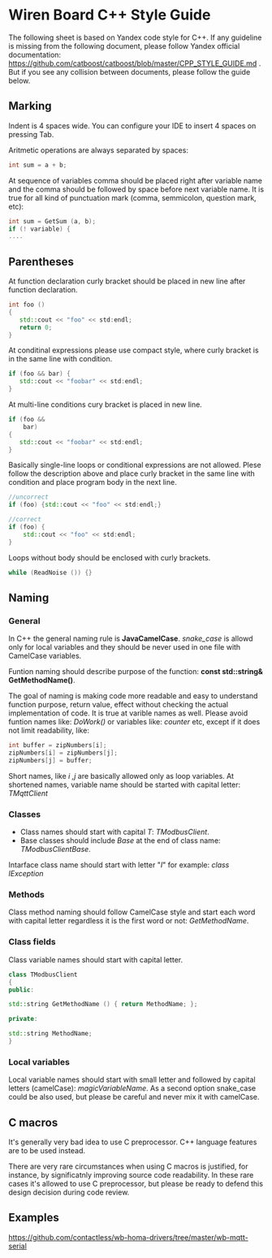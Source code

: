 Wiren Board C++ Style Guide
========================

The following sheet is based on Yandex code style for C++. If any guideline is missing from the following document, 
please follow Yandex official documentation: https://github.com/catboost/catboost/blob/master/CPP_STYLE_GUIDE.md . But if you
see any collision between documents, please follow the guide below. 

## Marking

Indent is 4 spaces wide. You can configure your IDE to insert 4 spaces on pressing Tab.

Aritmetic operations are always separated by spaces:
```C++
int sum = a + b;
```
At sequence of variables comma should be placed right after variable name and the comma should be followed by space before
next variable name. It is true for all kind of punctuation mark (comma, semmicolon, question mark, etc):

```C++
int sum = GetSum (a, b);
if (! variable) {
....
```

## Parentheses

At function declaration curly bracket should be placed in new line after function declaration. 
```C++
int foo ()
{
   std::cout << "foo" << std:endl;
   return 0;
}
```

At conditinal expressions please use compact style, where curly bracket is in the same line with condition. 
```C++
if (foo && bar) {
   std::cout << "foobar" << std:endl;
}
```

At multi-line conditions cury bracket is placed in new line. 
```C++
if (foo &&
    bar)
{
   std::cout << "foobar" << std:endl;
}
```

Basically single-line loops or conditional expressions are not allowed. Plese follow the description above and place curly bracket
in the same line with condition and place program body in the next line. 
```C++
//uncorrect
if (foo) {std::cout << "foo" << std:endl;}
```

```C++
//correct
if (foo) {
    std::cout << "foo" << std:endl;
}
```

Loops without body should be enclosed with curly brackets. 
```C++
while (ReadNoise ()) {}
```




## Naming
### General
In C++ the general naming rule is **JavaCamelCase**.
*snake_case* is allowd only for local variables and they should be never used in one file with CamelCase variables. 

Funtion naming should describe purpose of the function: **const std::string& GetMethodName()**.

The goal of naming is making code more readable and easy to understand function purpose, return value, effect without 
checking the actual implementation of code. It is true at varible names as well. 
Please avoid funtion names like: *DoWork()* or variables like: *counter* etc, except if it does not limit readability, like:
```C++
int buffer = zipNumbers[i];
zipNumbers[i] = zipNumbers[j];
zipNumbers[j] = buffer;
```

Short names, like *i ,j* are basically allowed only as loop variables. 
At shortened names, variable name should be started with capital letter: *TMqttClient*

### Classes

 * Class names should start with capital *T*:  *TModbusClient*.
 * Base classes should include *Base* at the end of class name: *TModbusClientBase*.

Intarface class name should start with letter "*I*" for example: *class IException*

### Methods

Class method naming should follow CamelCase style and start each word with capital letter
regardless it is the first word or not: *GetMethodName*.

### Class fields
Class variable names should start with capital letter.

```C++
class TModbusClient
{
public:

std::string GetMethodName () { return MethodName; };

private:

std::string MethodName;
}
```

### Local variables

Local variable names should start with small letter and followed by capital letters (camelCase): *magicVariableName*. As a second
option snake_case could be also used, but please be careful and never mix it with camelCase.

## C macros

It's generally very bad idea to use C preprocessor. C++ language features are to be used instead.

There are very rare circumstances when using C macros is justified, for instance, by significatnly improving source code readability. In these rare cases it's allowed to use C preprocessor, but please be ready to defend this design decision during code review.

## Examples

https://github.com/contactless/wb-homa-drivers/tree/master/wb-mqtt-serial
